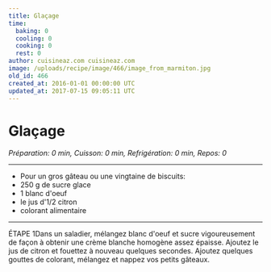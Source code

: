 ```yaml
---
title: Glaçage 
time:
  baking: 0
  cooling: 0
  cooking: 0
  rest: 0
author: cuisineaz.com cuisineaz.com
image: /uploads/recipe/image/466/image_from_marmiton.jpg
old_id: 466
created_at: 2016-01-01 00:00:00 UTC
updated_at: 2017-07-15 09:05:11 UTC
---
```


# Glaçage 

*Préparation: 0 min, Cuisson: 0 min, Refrigération: 0 min, Repos: 0*

---

- Pour un gros gâteau ou une vingtaine de biscuits:
- 250 g de sucre glace
- 1 blanc d'oeuf
- le jus d'1/2 citron
- colorant alimentaire

---

ÉTAPE 1Dans un saladier, mélangez blanc d'oeuf et sucre vigoureusement de façon à obtenir une crème blanche homogène assez épaisse. Ajoutez le jus de citron et fouettez à nouveau quelques secondes. Ajoutez quelques gouttes de colorant, mélangez et nappez vos petits gâteaux.
